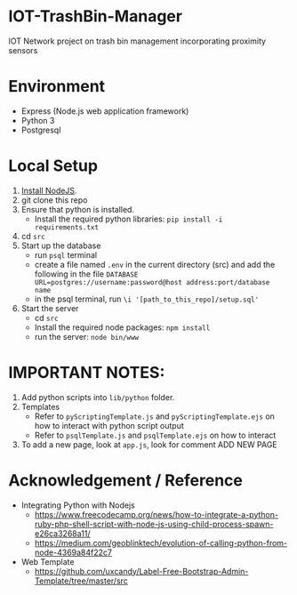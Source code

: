 # IOT-TrashBin-Manager
IOT Network project on trash bin management incorporating proximity sensors

# Environment
- Express (Node.js web application framework)
- Python 3
- Postgresql 

# Local Setup
1. [Install NodeJS](https://nodejs.org/en/).
2. git clone this repo
3. Ensure that python is installed.
	- Install the required python libraries: `pip install -i requirements.txt` 
4. cd `src`
4. Start up the database
	- run `psql` terminal
	- create a file named `.env` in the current directory (src) and add the following in the file
		`DATABASE URL=postgres://username:password@host address:port/database name`
	- in the psql terminal, run `\i '[path_to_this_repo]/setup.sql'`
5. Start the server
	- cd `src`
	- Install the required node packages: `npm install`
	- run the server: `node bin/www`

# IMPORTANT NOTES:
1. Add python scripts into `lib/python` folder. 
2. Templates
	- Refer to `pyScriptingTemplate.js` and `pyScriptingTemplate.ejs` on how to interact with python script output
	- Refer to `psqlTemplate.js` and `psqlTemplate.ejs` on how to interact 
3. To add a new page, look at `app.js`, look for comment ADD NEW PAGE

# Acknowledgement / Reference
- Integrating Python with Nodejs
	- https://www.freecodecamp.org/news/how-to-integrate-a-python-ruby-php-shell-script-with-node-js-using-child-process-spawn-e26ca3268a11/
	- https://medium.com/geoblinktech/evolution-of-calling-python-from-node-4369a84f22c7
- Web Template
	- https://github.com/uxcandy/Label-Free-Bootstrap-Admin-Template/tree/master/src